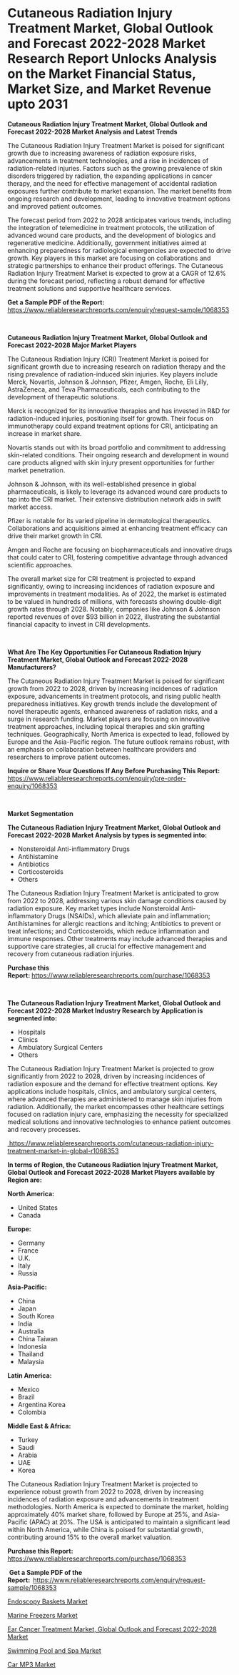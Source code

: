 <p><h1>Cutaneous Radiation Injury Treatment Market, Global Outlook and Forecast 2022-2028 Market Research Report Unlocks Analysis on the Market Financial Status, Market Size, and Market Revenue upto 2031</h1></p><p><strong>Cutaneous Radiation Injury Treatment Market, Global Outlook and Forecast 2022-2028 Market Analysis and Latest Trends</strong></p>
<p><p>The Cutaneous Radiation Injury Treatment Market is poised for significant growth due to increasing awareness of radiation exposure risks, advancements in treatment technologies, and a rise in incidences of radiation-related injuries. Factors such as the growing prevalence of skin disorders triggered by radiation, the expanding applications in cancer therapy, and the need for effective management of accidental radiation exposures further contribute to market expansion. The market benefits from ongoing research and development, leading to innovative treatment options and improved patient outcomes.</p><p>The forecast period from 2022 to 2028 anticipates various trends, including the integration of telemedicine in treatment protocols, the utilization of advanced wound care products, and the development of biologics and regenerative medicine. Additionally, government initiatives aimed at enhancing preparedness for radiological emergencies are expected to drive growth. Key players in this market are focusing on collaborations and strategic partnerships to enhance their product offerings. The Cutaneous Radiation Injury Treatment Market is expected to grow at a CAGR of 12.6% during the forecast period, reflecting a robust demand for effective treatment solutions and supportive healthcare services.</p></p>
<p><strong>Get a Sample PDF of the Report:&nbsp;</strong> <a href="https://www.reliableresearchreports.com/enquiry/request-sample/1068353">https://www.reliableresearchreports.com/enquiry/request-sample/1068353</a></p>
<p>&nbsp;</p>
<p><strong>Cutaneous Radiation Injury Treatment Market, Global Outlook and Forecast 2022-2028 Major Market Players</strong></p>
<p><p>The Cutaneous Radiation Injury (CRI) Treatment Market is poised for significant growth due to increasing research on radiation therapy and the rising prevalence of radiation-induced skin injuries. Key players include Merck, Novartis, Johnson & Johnson, Pfizer, Amgen, Roche, Eli Lilly, AstraZeneca, and Teva Pharmaceuticals, each contributing to the development of therapeutic solutions.</p><p>Merck is recognized for its innovative therapies and has invested in R&D for radiation-induced injuries, positioning itself for growth. Their focus on immunotherapy could expand treatment options for CRI, anticipating an increase in market share.</p><p>Novartis stands out with its broad portfolio and commitment to addressing skin-related conditions. Their ongoing research and development in wound care products aligned with skin injury present opportunities for further market penetration.</p><p>Johnson & Johnson, with its well-established presence in global pharmaceuticals, is likely to leverage its advanced wound care products to tap into the CRI market. Their extensive distribution network aids in swift market access.</p><p>Pfizer is notable for its varied pipeline in dermatological therapeutics. Collaborations and acquisitions aimed at enhancing treatment efficacy can drive their market growth in CRI.</p><p>Amgen and Roche are focusing on biopharmaceuticals and innovative drugs that could cater to CRI, fostering competitive advantage through advanced scientific approaches.</p><p>The overall market size for CRI treatment is projected to expand significantly, owing to increasing incidences of radiation exposure and improvements in treatment modalities. As of 2022, the market is estimated to be valued in hundreds of millions, with forecasts showing double-digit growth rates through 2028. Notably, companies like Johnson & Johnson reported revenues of over $93 billion in 2022, illustrating the substantial financial capacity to invest in CRI developments.</p></p>
<p>&nbsp;</p>
<p><strong>What Are The Key Opportunities For Cutaneous Radiation Injury Treatment Market, Global Outlook and Forecast 2022-2028 Manufacturers?</strong></p>
<p><p>The Cutaneous Radiation Injury Treatment Market is poised for significant growth from 2022 to 2028, driven by increasing incidences of radiation exposure, advancements in treatment protocols, and rising public health preparedness initiatives. Key growth trends include the development of novel therapeutic agents, enhanced awareness of radiation risks, and a surge in research funding. Market players are focusing on innovative treatment approaches, including topical therapies and skin grafting techniques. Geographically, North America is expected to lead, followed by Europe and the Asia-Pacific region. The future outlook remains robust, with an emphasis on collaboration between healthcare providers and researchers to improve patient outcomes.</p></p>
<p><strong>Inquire or Share Your Questions If Any Before Purchasing This Report:</strong> <a href="https://www.reliableresearchreports.com/enquiry/pre-order-enquiry/1068353">https://www.reliableresearchreports.com/enquiry/pre-order-enquiry/1068353</a></p>
<p>&nbsp;</p>
<p><strong>Market Segmentation</strong></p>
<p><strong>The Cutaneous Radiation Injury Treatment Market, Global Outlook and Forecast 2022-2028 Market Analysis by types is segmented into:</strong></p>
<p><ul><li>Nonsteroidal Anti-inflammatory Drugs</li><li>Antihistamine</li><li>Antibiotics</li><li>Corticosteroids</li><li>Others</li></ul></p>
<p><p>The Cutaneous Radiation Injury Treatment Market is anticipated to grow from 2022 to 2028, addressing various skin damage conditions caused by radiation exposure. Key market types include Nonsteroidal Anti-inflammatory Drugs (NSAIDs), which alleviate pain and inflammation; Antihistamines for allergic reactions and itching; Antibiotics to prevent or treat infections; and Corticosteroids, which reduce inflammation and immune responses. Other treatments may include advanced therapies and supportive care strategies, all crucial for effective management and recovery from cutaneous radiation injuries.</p></p>
<p><strong>Purchase this Report:&nbsp;</strong><a href="https://www.reliableresearchreports.com/purchase/1068353">https://www.reliableresearchreports.com/purchase/1068353</a></p>
<p>&nbsp;</p>
<p><strong>The Cutaneous Radiation Injury Treatment Market, Global Outlook and Forecast 2022-2028 Market Industry Research by Application is segmented into:</strong></p>
<p><ul><li>Hospitals</li><li>Clinics</li><li>Ambulatory Surgical Centers</li><li>Others</li></ul></p>
<p><p>The Cutaneous Radiation Injury Treatment Market is projected to grow significantly from 2022 to 2028, driven by increasing incidences of radiation exposure and the demand for effective treatment options. Key applications include hospitals, clinics, and ambulatory surgical centers, where advanced therapies are administered to manage skin injuries from radiation. Additionally, the market encompasses other healthcare settings focused on radiation injury care, emphasizing the necessity for specialized medical solutions and innovative technologies to enhance patient outcomes and recovery processes.</p></p>
<p><a href="https://www.reliableresearchreports.com/cutaneous-radiation-injury-treatment-market-in-global-r1068353">&nbsp;https://www.reliableresearchreports.com/cutaneous-radiation-injury-treatment-market-in-global-r1068353</a></p>
<p><strong>In terms of Region, the Cutaneous Radiation Injury Treatment Market, Global Outlook and Forecast 2022-2028 Market Players available by Region are:</strong></p>
<p>
    <p> <strong> North America: </strong>
        <ul>
            <li>United States</li>
            <li>Canada</li>
        </ul>
        </p> 
    <p> <strong> Europe: </strong>
        <ul>
            <li>Germany</li>
            <li>France</li>
            <li>U.K.</li>
            <li>Italy</li>
            <li>Russia</li>
        </ul>
        </p> 
    <p> <strong> Asia-Pacific: </strong>
        <ul>
            <li>China</li>
            <li>Japan</li>
            <li>South Korea</li>
            <li>India</li>
            <li>Australia</li>
            <li>China Taiwan</li>
            <li>Indonesia</li>
            <li>Thailand</li>
            <li>Malaysia</li>
        </ul>
        </p> 
    <p> <strong> Latin America: </strong>
        <ul>
            <li>Mexico</li>
            <li>Brazil</li>
            <li>Argentina Korea</li>
            <li>Colombia</li>
        </ul>
        </p> 
    <p> <strong> Middle East & Africa: </strong>
        <ul>
            <li>Turkey</li>
            <li>Saudi</li>
            <li>Arabia</li>
            <li>UAE</li>
            <li>Korea</li>
        </ul>
    </p>
    </p>
<p><p>The Cutaneous Radiation Injury Treatment Market is projected to experience robust growth from 2022 to 2028, driven by increasing incidences of radiation exposure and advancements in treatment methodologies. North America is expected to dominate the market, holding approximately 40% market share, followed by Europe at 25%, and Asia-Pacific (APAC) at 20%. The USA is anticipated to maintain a significant lead within North America, while China is poised for substantial growth, contributing around 15% to the overall market valuation.</p></p>
<p><strong>Purchase this Report: </strong><a href="https://www.reliableresearchreports.com/purchase/1068353">https://www.reliableresearchreports.com/purchase/1068353</a></p>
<p>&nbsp;<strong>Get a Sample PDF of the Report:&nbsp;&nbsp;</strong><a href="https://www.reliableresearchreports.com/enquiry/request-sample/1068353">https://www.reliableresearchreports.com/enquiry/request-sample/1068353</a></p>
<p><strong></strong></p>
<p><p><a href="https://issuu.com/reportprime-2/docs/endoscopy-baskets-market-size-2030._65b3923f2a86bb">Endoscopy Baskets Market</a></p><p><a href="https://medium.com/@shanypaucek/marine-freezers-market-share-market-analysis-growth-trends-forecasts-for-period-from-2024-742870c802a5">Marine Freezers Market</a></p><p><a href="https://github.com/YashRP12/Market-Research-Report-List-6/blob/main/ear-cancer-treatment-market-global-outlook-and-forecast-2022-2028-market.md">Ear Cancer Treatment Market, Global Outlook and Forecast 2022-2028 Market</a></p><p><a href="https://medium.com/@shanypaucek/swimming-pool-and-spa-market-size-by-type-movable-swimming-pool-movable-spa-by-product-9f91cff72ef6">Swimming Pool and Spa Market</a></p><p><a href="https://www.linkedin.com/pulse/car-mp3-market-revolution-2024-2031-trends-shaping-g4ugc?trackingId=dyNlsMJESS%2Bf2tjDR3XCvw%3D%3D">Car MP3 Market</a></p></p>